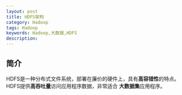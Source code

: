 ```yaml
---
layout: post
title: HDFS架构
category: Hadoop
tags: Hadoop
keywords: Hadoop,大数据,HDFS
description: 
---
```



## 简介 ##
HDFS是一种分布式文件系统，部署在廉价的硬件上，具有**高容错性**的特点。HDFS提供**高吞吐量**访问应用程序数据，非常适合 **大数据集**应用程序。